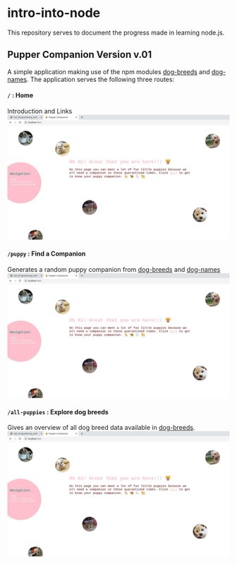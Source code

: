 # intro-into-node


This repository serves to document the progress made in learning node.js.

## Pupper Companion Version v.01

A simple application making use of the npm modules [dog-breeds](https://www.npmjs.com/package/dog-breeds) and [dog-names](https://www.npmjs.com/package/dog-names).
The application serves the following three routes:

#### `/` : Home
Introduction and Links
![image](./public/images/home.jpg)


#### `/puppy` : Find a Companion
Generates a random puppy companion from [dog-breeds](https://www.npmjs.com/package/dog-breeds) and [dog-names](https://www.npmjs.com/package/dog-names)
![image](./public/images/home.jpg)

#### `/all-puppies` : Explore dog breeds
Gives an overview of all dog breed data available in [dog-breeds](https://www.npmjs.com/package/dog-breeds).
![image](./public/images/home.jpg)
